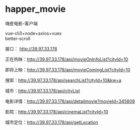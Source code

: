 # happer_movie
嗨皮电影-客户端

vue-cli3+node+axios+vuex\
better-scroll

接口：
http://39.97.33.178

正在热映：http://39.97.33.178/api/movieOnInfoList?cityId=10

即将上映：http://39.97.33.178/api/movieComingList?cityId=10

搜索：http://39.97.33.178/api/searchList?cityId=10&kw=a

城市：http://39.97.33.178/api/cityList

电影详情：http://39.97.33.178/api/detailmovie?movieId=345808

影院：http://39.97.33.178/api/cinemaList?cityId=10

城市定位：http://39.97.33.178/api/getLocation
